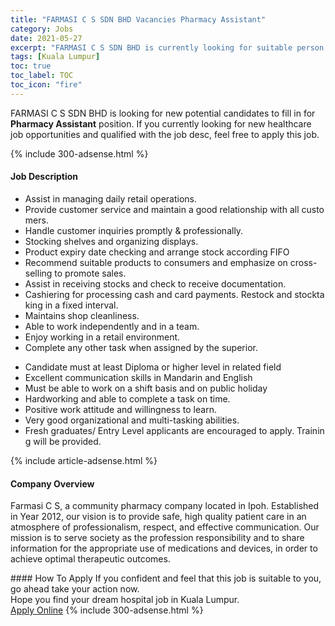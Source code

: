```yaml
---
title: "FARMASI C S SDN BHD Vacancies Pharmacy Assistant" 
category: Jobs 
date: 2021-05-27 
excerpt: "FARMASI C S SDN BHD is currently looking for suitable person to fill in the Pharmacy Assistant which positioned at Kuala Lumpur" 
tags: [Kuala Lumpur] 
toc: true 
toc_label: TOC 
toc_icon: "fire" 
--- 
```


<p>FARMASI C S SDN BHD is looking for new potential candidates to fill in for <b>Pharmacy Assistant</b> position. If you currently looking for new healthcare job opportunities and qualified with the job desc, feel free to apply this job.
</p>{% include 300-adsense.html %} 
<div><div><h4>Job Description</h4></div><div><div><span><div><ul><li>Assist&#160;in&#160;managing&#160;daily&#160;retail&#160;operations.</li><li>Provide&#160;customer&#160;service&#160;and&#160;maintain&#160;a&#160;good&#160;relationship&#160;with&#160;all&#160;customers.&#160;</li><li>Handle&#160;customer&#160;inquiries&#160;promptly&#160;&amp;&#160;professionally.</li><li>Stocking&#160;shelves&#160;and&#160;organizing&#160;displays.</li><li>Product&#160;expiry&#160;date&#160;checking&#160;and&#160;arrange&#160;stock&#160;according&#160;FIFO</li><li>Recommend&#160;suitable&#160;products&#160;to&#160;consumers&#160;and&#160;emphasize&#160;on&#160;cross-selling&#160;to&#160;promote&#160;sales.</li><li>Assist&#160;in&#160;receiving&#160;stocks&#160;and&#160;check&#160;to&#160;receive&#160;documentation.</li><li>Cashiering&#160;for&#160;processing&#160;cash&#160;and&#160;card&#160;payments.&#160;Restock&#160;and&#160;stocktaking&#160;in&#160;a&#160;fixed&#160;interval.</li><li>Maintains&#160;shop&#160;cleanliness.</li><li>Able&#160;to&#160;work&#160;independently&#160;and&#160;in&#160;a&#160;team.</li><li>Enjoy&#160;working&#160;in&#160;a&#160;retail&#160;environment.</li><li>Complete&#160;any&#160;other&#160;task&#160;when&#160;assigned&#160;by&#160;the&#160;superior.</li></ul><ul><li>Candidate&#160;must&#160;at&#160;least&#160;Diploma&#160;or&#160;higher&#160;level&#160;in&#160;related field</li><li>Excellent&#160;communication&#160;skills&#160;in&#160;Mandarin&#160;and&#160;English</li><li>Must&#160;be&#160;able&#160;to&#160;work&#160;on&#160;a&#160;shift&#160;basis&#160;and&#160;on&#160;public&#160;holiday</li><li>Hardworking&#160;and&#160;able&#160;to&#160;complete&#160;a&#160;task&#160;on&#160;time.&#160;</li><li>Positive&#160;work&#160;attitude&#160;and&#160;willingness&#160;to&#160;learn.</li><li>Very&#160;good&#160;organizational&#160;and&#160;multi-tasking&#160;abilities.</li><li>Fresh&#160;graduates/&#160;Entry&#160;Level&#160;applicants&#160;are&#160;encouraged&#160;to&#160;apply.&#160;Training&#160;will&#160;be&#160;provided.</li></ul></div></span></div></div></div> 
{% include article-adsense.html %} 
<div><div><h4>Company Overview</h4></div><div><div><span><div><p>Farmasi C S, a community pharmacy company located in Ipoh. Established in Year 2012, our vision is to provide safe, high quality patient care in an atmosphere of professionalism, respect, and effective communication. Our mission is to serve society as the profession responsibility and to share information for the appropriate use of medications and devices, in order to achieve optimal therapeutic outcomes.</p></div></span></div></div></div> 
#### How To Apply 
If you confident and feel that this job is suitable to you, go ahead take your action now. <br/> 
Hope you find your dream hospital job in Kuala Lumpur. <br/> 
<a href="https://www.jobstreet.com.my/en/job/pharmacy-assistant-4567136?jobId=jobstreet-my-job-4567136" class="btn btn--warning" target="_blank" rel="nofollow noopenner">Apply Online</a> 
{% include 300-adsense.html %} 